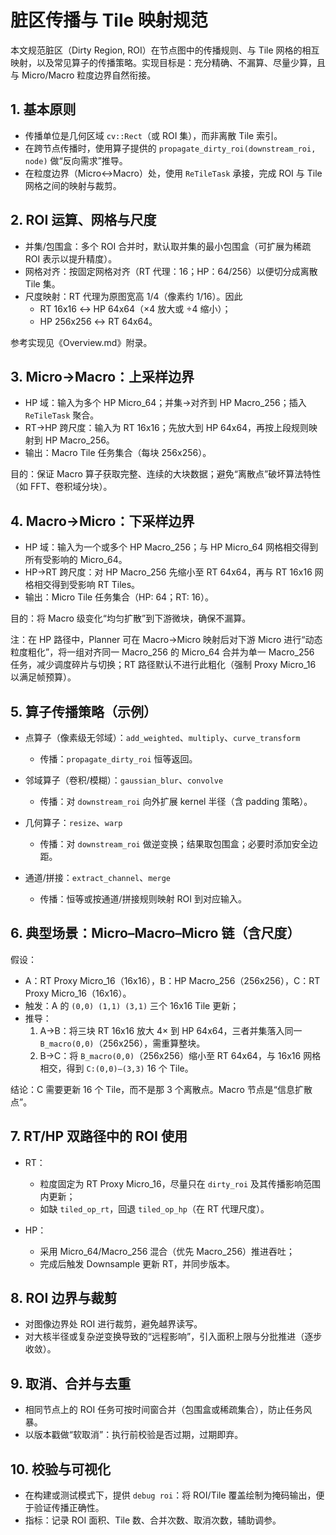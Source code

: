 # 脏区传播与 Tile 映射规范

本文规范脏区（Dirty Region, ROI）在节点图中的传播规则、与 Tile 网格的相互映射，以及常见算子的传播策略。实现目标是：充分精确、不漏算、尽量少算，且与 Micro/Macro 粒度边界自然衔接。

## 1. 基本原则

- 传播单位是几何区域 `cv::Rect`（或 ROI 集），而非离散 Tile 索引。
- 在跨节点传播时，使用算子提供的 `propagate_dirty_roi(downstream_roi, node)` 做“反向需求”推导。
- 在粒度边界（Micro↔Macro）处，使用 `ReTileTask` 承接，完成 ROI 与 Tile 网格之间的映射与裁剪。

## 2. ROI 运算、网格与尺度

- 并集/包围盒：多个 ROI 合并时，默认取并集的最小包围盒（可扩展为稀疏 ROI 表示以提升精度）。
- 网格对齐：按固定网格对齐（RT 代理：16；HP：64/256）以便切分成离散 Tile 集。
- 尺度映射：RT 代理为原图宽高 1/4（像素约 1/16）。因此
  - RT 16x16 ↔ HP 64x64（×4 放大或 ÷4 缩小）；
  - HP 256x256 ↔ RT 64x64。

参考实现见《Overview.md》附录。

## 3. Micro→Macro：上采样边界

- HP 域：输入为多个 HP Micro_64；并集→对齐到 HP Macro_256；插入 `ReTileTask` 聚合。
- RT→HP 跨尺度：输入为 RT 16x16；先放大到 HP 64x64，再按上段规则映射到 HP Macro_256。
- 输出：Macro Tile 任务集合（每块 256x256）。

目的：保证 Macro 算子获取完整、连续的大块数据；避免“离散点”破坏算法特性（如 FFT、卷积域分块）。

## 4. Macro→Micro：下采样边界

- HP 域：输入为一个或多个 HP Macro_256；与 HP Micro_64 网格相交得到所有受影响的 Micro_64。
- HP→RT 跨尺度：对 HP Macro_256 先缩小至 RT 64x64，再与 RT 16x16 网格相交得到受影响 RT Tiles。
- 输出：Micro Tile 任务集合（HP: 64；RT: 16）。

目的：将 Macro 级变化“均匀扩散”到下游微块，确保不漏算。

注：在 HP 路径中，Planner 可在 Macro→Micro 映射后对下游 Micro 进行“动态粒度粗化”，将一组对齐同一 Macro_256 的 Micro_64 合并为单一 Macro_256 任务，减少调度碎片与切换；RT 路径默认不进行此粗化（强制 Proxy Micro_16 以满足帧预算）。

## 5. 算子传播策略（示例）

- 点算子（像素级无邻域）：`add_weighted`、`multiply`、`curve_transform`
  - 传播：`propagate_dirty_roi` 恒等返回。

- 邻域算子（卷积/模糊）：`gaussian_blur`、`convolve`
  - 传播：对 `downstream_roi` 向外扩展 kernel 半径（含 padding 策略）。

- 几何算子：`resize`、`warp`
  - 传播：对 `downstream_roi` 做逆变换；结果取包围盒；必要时添加安全边距。

- 通道/拼接：`extract_channel`、`merge`
  - 传播：恒等或按通道/拼接规则映射 ROI 到对应输入。

## 6. 典型场景：Micro–Macro–Micro 链（含尺度）

假设：

- A：RT Proxy Micro_16（16x16），B：HP Macro_256（256x256），C：RT Proxy Micro_16（16x16）。
- 触发：A 的 `(0,0) (1,1) (3,1)` 三个 16x16 Tile 更新；
- 推导：
  1) A→B：将三块 RT 16x16 放大 4× 到 HP 64x64，三者并集落入同一 `B_macro(0,0)`（256x256），需重算整块。
  2) B→C：将 `B_macro(0,0)`（256x256）缩小至 RT 64x64，与 16x16 网格相交，得到 `C:(0,0)–(3,3)` 16 个 Tile。

结论：C 需要更新 16 个 Tile，而不是那 3 个离散点。Macro 节点是“信息扩散点”。

## 7. RT/HP 双路径中的 ROI 使用

- RT：
  - 粒度固定为 RT Proxy Micro_16，尽量只在 `dirty_roi` 及其传播影响范围内更新；
  - 如缺 `tiled_op_rt`，回退 `tiled_op_hp`（在 RT 代理尺度）。

- HP：
  - 采用 Micro_64/Macro_256 混合（优先 Macro_256）推进吞吐；
  - 完成后触发 Downsample 更新 RT，并同步版本。

## 8. ROI 边界与裁剪

- 对图像边界处 ROI 进行裁剪，避免越界读写。
- 对大核半径或复杂逆变换导致的“远程影响”，引入面积上限与分批推进（逐步收敛）。

## 9. 取消、合并与去重

- 相同节点上的 ROI 任务可按时间窗合并（包围盒或稀疏集合），防止任务风暴。
- 以版本戳做“软取消”：执行前校验是否过期，过期即弃。

## 10. 校验与可视化

- 在构建或测试模式下，提供 `debug roi`：将 ROI/Tile 覆盖绘制为掩码输出，便于验证传播正确性。
- 指标：记录 ROI 面积、Tile 数、合并次数、取消次数，辅助调参。
